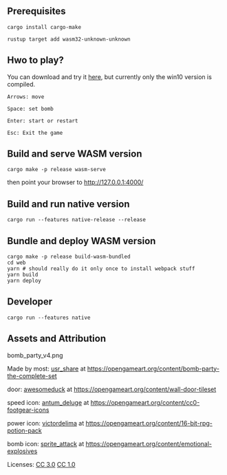 ## Prerequisites

```
cargo install cargo-make
```

```
rustup target add wasm32-unknown-unknown
```

## Hwo to play?
You can download and try it [here](https://github.com/rgripper/rusty-bomber/releases), but currently only the win10 version is compiled.

    Arrows: move

    Space: set bomb

    Enter: start or restart

    Esc: Exit the game

    
## Build and serve WASM version

```
cargo make -p release wasm-serve
```

then point your browser to http://127.0.0.1:4000/

## Build and run native version

```
cargo run --features native-release --release
```

## Bundle and deploy WASM version

```shell
cargo make -p release build-wasm-bundled
cd web
yarn # should really do it only once to install webpack stuff
yarn build
yarn deploy
```

## Developer

```
cargo run --features native
```

## Assets and Attribution

bomb_party_v4.png

Made by
most: [usr_share](https://opengameart.org/users/usrshare) at
https://opengameart.org/content/bomb-party-the-complete-set

door: [awesomeduck](https://opengameart.org/users/awesomeduck) at
https://opengameart.org/content/wall-door-tileset

speed icon: [antum_deluge](https://opengameart.org/users/antumdeluge) at
https://opengameart.org/content/cc0-footgear-icons

power icon: [victordelima](https://opengameart.org/users/victordelima) at
https://opengameart.org/content/16-bit-rpg-potion-pack

bomb icon: [sprite_attack](https://opengameart.org/users/spriteattack) at
https://opengameart.org/content/emotional-explosives

Licenses:
[CC 3.0](https://creativecommons.org/licenses/by/3.0/)
[CC 1.0](https://creativecommons.org/publicdomain/zero/1.0/)
